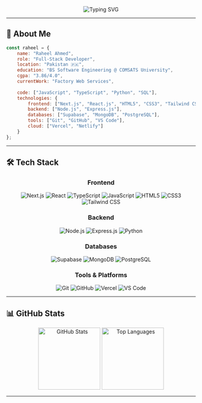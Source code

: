 <div align="center">
  <img src="https://readme-typing-svg.herokuapp.com?font=Fira+Code&size=30&duration=3000&pause=1000&color=2196F3&center=true&vCenter=true&width=600&lines=Hi+%F0%9F%91%8B%2C+I'm+Raheel+Ahmed;Full-Stack+Developer;Building+Amazing+Web+Experiences" alt="Typing SVG" />
</div>

---

## 🚀 About Me

```javascript
const raheel = {
    name: "Raheel Ahmed",
    role: "Full-Stack Developer",
    location: "Pakistan 🇵🇰",
    education: "BS Software Engineering @ COMSATS University",
    cgpa: "3.86/4.0",
    currentWork: "Factory Web Services",
    
    code: ["JavaScript", "TypeScript", "Python", "SQL"],
    technologies: {
        frontend: ["Next.js", "React.js", "HTML5", "CSS3", "Tailwind CSS"],
        backend: ["Node.js", "Express.js"],
        databases: ["Supabase", "MongoDB", "PostgreSQL"],
        tools: ["Git", "GitHub", "VS Code"],
        cloud: ["Vercel", "Netlify"]
    }
};
```
<!--
---

## 💼 Professional Experience

 **🏢 Full Stack Developer** @ [Factory Web Services](https://www.factorywebservices.com/) *(Aug 2024 - Present)*
- 🌐 Built responsive websites using **Next.js** and **React.js** for major brands
- 🔧 Contributed to developing full-stack **HVAC CMMS Web-App**
- 🔗 Integrated APIs to enhance website functionality
- 👥 Collaborated in remote team, **improved delivery by 20%**
- ⏰ **Delivered 90% tasks on time**
--->
<!--
---

## 🎯 Featured Projects

<div align="center">

### 🏭 CMMS - Computerized Maintenance Management System
**Jan 2025 - June 2025** | *In Development*

Large-scale maintenance management software for mechanical and electrical installations in Islamabad.

**Tech Stack:** `Next.js` `TypeScript` `Express.js` `Node.js` `Supabase`

---

### 🍦 [1More Ice Cream Factory Website](https://www.1moreicecream.com/)
**Oct 2024 - Nov 2024** | *Live*

Modern, responsive website with booking automation and external API integrations.

**Tech Stack:** `Next.js` `TypeScript` `Express.js` `Node.js` `External APIs`

---

### 🚗 [Suzuki Campbellpur Showroom](https://www.suzukicampbellpur.com/)
**Aug 2024 - Oct 2024** | *Live*

Responsive brand website that **improved vehicle bookings by 35%**.

**Tech Stack:** `React.js` `JavaScript` `Next.js` `Express.js` `External APIs`

</div>
--->
---

## 🛠️ Tech Stack

<div align="center">

### Frontend
![Next.js](https://img.shields.io/badge/Next.js-000000?style=for-the-badge&logo=next.js&logoColor=white)
![React](https://img.shields.io/badge/React-20232A?style=for-the-badge&logo=react&logoColor=61DAFB)
![TypeScript](https://img.shields.io/badge/TypeScript-007ACC?style=for-the-badge&logo=typescript&logoColor=white)
![JavaScript](https://img.shields.io/badge/JavaScript-F7DF1E?style=for-the-badge&logo=javascript&logoColor=black)
![HTML5](https://img.shields.io/badge/HTML5-E34F26?style=for-the-badge&logo=html5&logoColor=white)
![CSS3](https://img.shields.io/badge/CSS3-1572B6?style=for-the-badge&logo=css3&logoColor=white)
![Tailwind CSS](https://img.shields.io/badge/Tailwind_CSS-38B2AC?style=for-the-badge&logo=tailwind-css&logoColor=white)

### Backend
![Node.js](https://img.shields.io/badge/Node.js-43853D?style=for-the-badge&logo=node.js&logoColor=white)
![Express.js](https://img.shields.io/badge/Express.js-404D59?style=for-the-badge&logo=express&logoColor=white)
![Python](https://img.shields.io/badge/Python-3776AB?style=for-the-badge&logo=python&logoColor=white)

### Databases
![Supabase](https://img.shields.io/badge/Supabase-3ECF8E?style=for-the-badge&logo=supabase&logoColor=white)
![MongoDB](https://img.shields.io/badge/MongoDB-4EA94B?style=for-the-badge&logo=mongodb&logoColor=white)
![PostgreSQL](https://img.shields.io/badge/PostgreSQL-316192?style=for-the-badge&logo=postgresql&logoColor=white)

### Tools & Platforms
![Git](https://img.shields.io/badge/Git-F05032?style=for-the-badge&logo=git&logoColor=white)
![GitHub](https://img.shields.io/badge/GitHub-100000?style=for-the-badge&logo=github&logoColor=white)
![Vercel](https://img.shields.io/badge/Vercel-000000?style=for-the-badge&logo=vercel&logoColor=white)
![VS Code](https://img.shields.io/badge/VS_Code-0078D4?style=for-the-badge&logo=visual%20studio%20code&logoColor=white)

</div>

---

## 📊 GitHub Stats

<div align="center">
  <img src="https://github-readme-stats.vercel.app/api?username=raheel-ahmed-04&show_icons=true&theme=tokyonight&hide_border=true&count_private=true" alt="GitHub Stats" height="165">
  <img src="https://github-readme-stats.vercel.app/api/top-langs/?username=raheel-ahmed-04&layout=compact&theme=tokyonight&hide_border=true" alt="Top Languages" height="165">
</div>


---
<!--
## 🏆 Achievements

<div align="center">

🎓 **Academic Excellence** - CGPA: 3.86/4.0  
🚀 **35% Improvement** in vehicle bookings through web development  
⚡ **20% Delivery Improvement** in team collaboration  
📈 **90% On-time Delivery** rate for assigned tasks  
🌟 **Multiple Live Projects** serving real businesses  

</div>

---
--->
<!--
## 🎯 Current Goals

- 🌱 Learning **Advanced React Patterns** and **System Design**
- 👯 Looking to collaborate on **Open Source Projects**
- 🤔 Seeking **Full-time opportunities** in Full-Stack Development

--->
